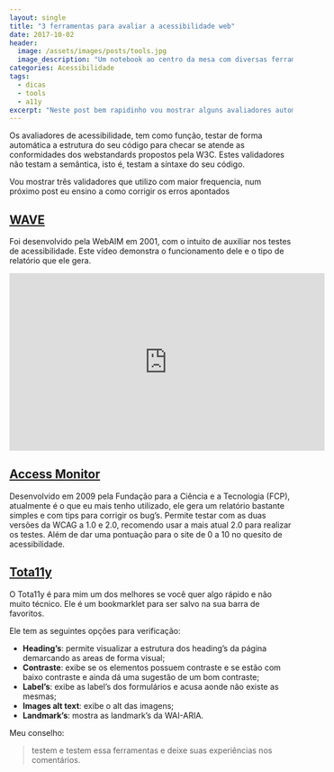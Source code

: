 ```yaml
---
layout: single
title: "3 ferramentas para avaliar a acessibilidade web"
date: 2017-10-02
header:
  image: /assets/images/posts/tools.jpg
  image_description: "Um notebook ao centro da mesa com diversas ferramentas ao seu redor, representando sua utilidade"
categories: Acessibilidade
tags:
  - dicas
  - tools
  - a11y
excerpt: "Neste post bem rapidinho vou mostrar alguns avaliadores automáticos para testar as recomendações da WCAG em suas app’s ou websites."
---
```


Os avaliadores de acessibilidade, tem como função, testar de forma automática a estrutura do seu código para checar se atende as conformidades dos webstandards propostos pela W3C. Estes validadores não testam a semântica, isto é, testam a síntaxe do seu código.

Vou mostrar três validadores que utilizo com maior frequencia, num próximo post eu ensino a como corrigir os erros apontados

## [WAVE](https://wave.webaim.org/)

Foi desenvolvido pela WebAIM em 2001, com o intuito de auxiliar nos testes de acessibilidade. Este vídeo demonstra o funcionamento dele e o tipo de relatório que ele gera.

<iframe width="560" height="315" src="https://www.youtube.com/embed/uNFwj0_78hE" frameborder="0" allow="accelerometer; autoplay; encrypted-media; gyroscope; picture-in-picture" allowfullscreen></iframe>

## [Access Monitor](http://www.acessibilidade.gov.pt/accessmonitor/)

Desenvolvido em 2009 pela Fundação para a Ciência e a Tecnologia (FCP), atualmente é o que eu mais tenho utilizado, ele gera um relatório bastante simples e com tips para corrigir os bug’s. Permite testar com as duas versões da WCAG a 1.0 e 2.0, recomendo usar a mais atual 2.0 para realizar os testes. Além de dar uma pontuação para o site de 0 a 10 no quesito de acessibilidade.

## [Tota11y](http://khan.github.io/tota11y/)

O Tota11y é para mim um dos melhores se você quer algo rápido e não muito técnico. Ele é um bookmarklet para ser salvo na sua barra de favoritos.

Ele tem as seguintes opções para verificação:

- **Heading’s**: permite visualizar a estrutura dos heading’s da página demarcando as areas de forma visual;
- **Contraste**: exibe se os elementos possuem contraste e se estão com baixo contraste e ainda dá uma sugestão de um bom contraste;
- **Label’s**: exibe as label’s dos formulários e acusa aonde não existe as mesmas;
- **Images alt text**: exibe o alt das imagens;
- **Landmark’s**: mostra as landmark’s da WAI-ARIA.

Meu conselho:

> testem e testem essa ferramentas e deixe suas experiências nos comentários.
